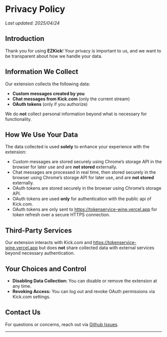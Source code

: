 # Privacy Policy

_Last updated: 2025/04/24_

## Introduction

Thank you for using **EZKick**! Your privacy is important to us, and we want to be transparent about how we handle your data.

## Information We Collect

Our extension collects the following data:

-   **Custom messages created by you**
-   **Chat messages from Kick.com** (only the current stream)
-   **OAuth tokens** (only if you authorize)

We do **not** collect personal information beyond what is necessary for functionality.

## How We Use Your Data

The data collected is used **solely** to enhance your experience with the extension:

-   Custom messages are stored securely using Chrome’s storage API in the browser for later use and are **not stored** externally.
-   Chat messages are processed in real time, then stored securely in the browser using Chrome’s storage API for later use, and are **not stored** externally.
-   OAuth tokens are stored securely in the browser using Chrome’s storage API.
-   OAuth tokens are used **only** for authentication with the public api of Kick.com.
-   OAuth tokens are only sent to https://tokenservice-wine.vercel.app for token refresh over a secure HTTPS connection.

## Third-Party Services

Our extension interacts with Kick.com and https://tokenservice-wine.vercel.app but does **not** share collected data with external services beyond necessary authentication.

## Your Choices and Control

-   **Disabling Data Collection:** You can disable or remove the extension at any time.
-   **Revoking Access:** You can log out and revoke OAuth permissions via Kick.com settings.

## Contact Us

For questions or concerns, reach out via [Github Issues](https://github.com/ShouShou92410/EZKick/issues).

---
